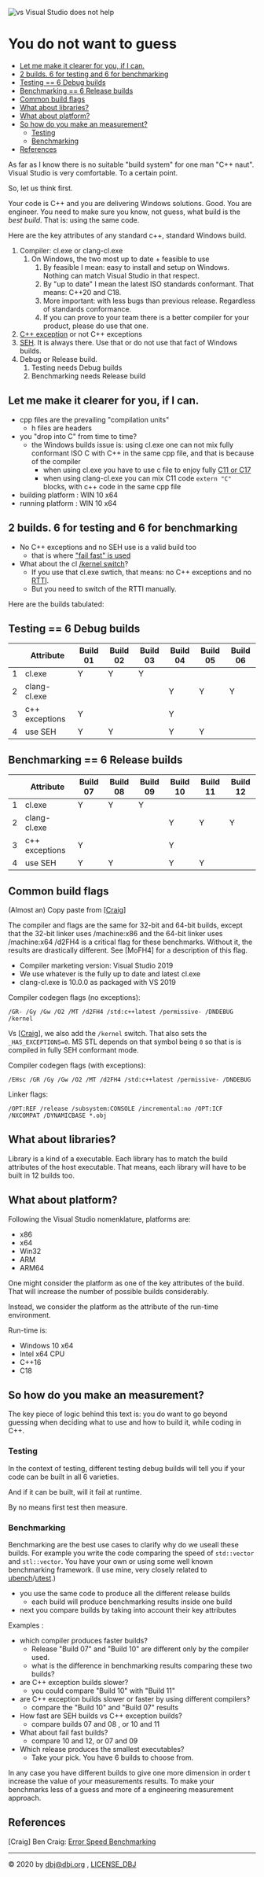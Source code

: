 
![vs](media/visualstudio_confusion.png)
Visual Studio does not help

<h1>You do not want to guess</h1>

- [Let me make it clearer for you, if I can.](#let-me-make-it-clearer-for-you-if-i-can)
- [2 builds. 6 for testing and 6 for benchmarking](#2-builds-6-for-testing-and-6-for-benchmarking)
- [Testing == 6 Debug builds](#testing--6-debug-builds)
- [Benchmarking == 6 Release builds](#benchmarking--6-release-builds)
- [Common build flags](#common-build-flags)
- [What about libraries?](#what-about-libraries)
- [What about platform?](#what-about-platform)
- [So how do you make an measurement?](#so-how-do-you-make-an-measurement)
  - [Testing](#testing)
  - [Benchmarking](#benchmarking)
- [References](#references)

As far as I know there is no suitable "build system" for one man "C++ naut". Visual Studio is very comfortable. To a certain point.

So, let us think first.

Your code is C++ and you are delivering Windows solutions. Good. You are engineer. You need to make sure you know, not guess, what build is the *best build*. That is: using the same code. 

Here are the key attributes of any standard c++, standard Windows build.

1. Compiler: cl.exe or clang-cl.exe
   1. On Windows, the two most up to date + feasible to use
      1. By feasible I mean: easy to install and setup on Windows. Nothing can match Visual Studio in that respect.
      2. By "up to date" I mean the latest ISO standards conformant. That means: C++20 and C18.
      3. More important: with less bugs than previous release. Regardless of standards conformance.
      4. If you can prove to your team there is a better compiler for your product, please do use that one.
2. [C++ exception](http://www.open-std.org/jtc1/sc22/wg21/docs/papers/2019/p0709r4.pdf) or not C++ exceptions
3. [SEH](https://docs.microsoft.com/en-us/cpp/cpp/structured-exception-handling-c-cpp?view=msvc-160). It is always there. Use that or do not use that fact of Windows builds.
4. Debug or Release build. 
   1. Testing needs Debug builds
   2. Benchmarking needs Release build

## Let me make it clearer for you, if I can.

- cpp files are the prevailing "compilation units"
  - h files are headers 
- you "drop into C" from time to time?
  - the Windows builds issue is: using cl.exe one can not mix fully conformant ISO C with C++ in the same cpp file, and that is because of the compiler
    - when using cl.exe you have to use c file to enjoy fully [C11 or C17](https://docs.microsoft.com/en-us/cpp/build/reference/std-specify-language-standard-version?view=msvc-160)
    - when using clang-cl.exe you can mix C11 code `extern "C"` blocks, with c++ code in the same cpp file
- building platform : WIN 10 x64
- running  platform : WIN 10 x64

## 2 builds. 6 for testing and 6 for benchmarking

- No C++ exceptions and no SEH use is a valid build too
  - that is where ["fail fast" is used](https://docs.microsoft.com/en-us/cpp/intrinsics/fastfail?view=msvc-160#:~:text=The%20__fastfail%20intrinsic%20provides,to%20request%20immediate%20process%20termination.&text=After%20a%20fast%20fail%20request,then%20takes%20the%20appropriate%20action.)
- What about the cl [/kernel switch](https://docs.microsoft.com/en-us/cpp/build/reference/kernel-create-kernel-mode-binary?view=msvc-160)?
  - If you use that cl.exe swtich, that means: no C++ exceptions and no [RTTI](https://docs.microsoft.com/en-us/cpp/cpp/run-time-type-information?view=msvc-160). 
  - But you need to switch of the RTTI manually.

Here are the builds tabulated:

## Testing == 6 Debug builds


|   | Attribute      | Build 01| Build 02| Build 03| Build 04| Build 05| Build 06
|---|----------------|-------- |---------|---------|---------|---------|---------|
| 1 | cl.exe         | Y       | Y       | Y       |         |         |         |
| 2 | clang-cl.exe   |         |         |         |  Y      | Y       | Y       |
| 3 | c++ exceptions | Y       |         |         |  Y      |         |         |
| 4 | use SEH        | Y       | Y       |         |  Y      | Y       |         |


## Benchmarking == 6 Release builds


|   |  Attribute     | Build 07| Build 08| Build 09| Build 10| Build 11| Build 12
|---|----------------|-------- |---------|---------|---------|---------|---------|
| 1 | cl.exe         | Y       | Y       | Y       |         |         |         |
| 2 | clang-cl.exe   |         |         |         |  Y      | Y       | Y       |
| 3 | c++ exceptions | Y       |         |         |  Y      |         |         |
| 4 | use SEH        | Y       | Y       |         |  Y      | Y       |         |

## Common build flags

(Almost an) Copy paste from [[Craig](#craig)]

The compiler and flags are the same for 32-bit and 64-bit builds, except that the 32-bit linker uses /machine:x86 and the 64-bit linker uses /machine:x64
/d2FH4 is a critical flag for these benchmarks. Without it, the results are drastically different. See [MoFH4] for a description of this flag.

- Compiler marketing version: Visual Studio 2019
- We use whatever is the fully up to date and latest
cl.exe
- clang-cl.exe is 10.0.0 as packaged with VS 2019

Compiler codegen flags (no exceptions): 
```
/GR- /Gy /Gw /O2 /MT /d2FH4 /std:c++latest /permissive- /DNDEBUG /kernel
```

Vs [[Craig](#Craig)], we also add the `/kernel` switch. That also sets the `_HAS_EXCEPTIONS=0`. MS STL depends on that symbol being `0` so that is is compiled in fully SEH conformant mode.

Compiler codegen flags (with exceptions): 
```
/EHsc /GR /Gy /Gw /O2 /MT /d2FH4 /std:c++latest /permissive- /DNDEBUG
```

Linker flags: 
```
/OPT:REF /release /subsystem:CONSOLE /incremental:no /OPT:ICF /NXCOMPAT /DYNAMICBASE *.obj
```

## What about libraries?

Library is a kind of a executable. Each library has to match the build attributes of the host executable. That means, each library will have to be built in 12 builds too.

## What about platform?

Following the Visual Studio nomenklature, platforms are:

- x86
- x64
- Win32
- ARM
- ARM64

One might consider the platform as one of the key attributes of the build. That will increase the number of possible builds considerably.

Instead, we consider the platform as the attribute of the run-time environment.

Run-time is:

- Windows 10 x64
- Intel x64 CPU 
- C++16
- C18

## So how do you make an measurement?

The key piece of logic behind this text is: you do want to go beyond guessing when deciding what to use and how to build it, while coding in C++. 

### Testing

In the context of testing, different testing debug builds will tell you if your code can be built in all 6 varieties. 

And if it can be built, will it fail at runtime.

By no means first test then measure.

### Benchmarking

Benchmarking are the best use cases to clarify why do we useall these builds. For example you write the code comparing the speed of `std::vector` and `stl::vector`. You have your own or using some well known benchmarking framework. (I use mine, very closely related to [ubench](https://github.com/sheredom/ubench.h)/[utest](https://github.com/sheredom/utest.h).)

- you use the same code to produce all the different release builds
  - each build will produce benchmarking results inside one build
- next you compare builds by taking into account their key attributes

Examples :  

- which compiler produces faster builds?
  - Release "Build 07" and "Build 10" are different only by the compiler used. 
  - what is the difference in benchmarking results comparing these two builds?
- are C++ exception builds slower?
  - you could compare "Build 10" with "Build 11"
- are C++ exception builds slower or faster by using different compilers?
   - compare the "Build 10" and "Build 07" results
- How fast are SEH builds vs C++ exception builds?
  - compare builds 07 and 08 , or 10 and 11
- What about fail fast builds?
  - compare 10 and 12, or 07 and 09
- Which release produces the smallest executables?
  - Take your pick. You have 6 builds to choose from.

In any case you have different builds to give one more dimension in order t increase the value of your measurements results. To make your benchmarks less of a guess and more of a engineering measurement approach.

## References

[<a id="Craig">Craig</a>] Ben Craig: [Error Speed Benchmarking](http://www.open-std.org/jtc1/sc22/wg21/docs/papers/2019/p1886r0.html#msvc)

---
&copy; 2020 by dbj@dbj.org , [LICENSE_DBJ](https://dbj.org/license_dbj)

